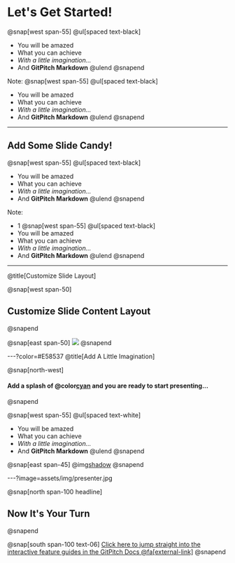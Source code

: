 # Let's Get Started!

@snap[west span-55]
@ul[spaced text-black]
- You will be amazed
- What you can achieve
- *With a little imagination...*
- And **GitPitch Markdown**
@ulend
@snapend

Note:
@snap[west span-55]
@ul[spaced text-black]
- You will be amazed
- What you can achieve
- *With a little imagination...*
- And **GitPitch Markdown**
@ulend
@snapend


---

## Add Some Slide Candy!

@snap[west span-55]
@ul[spaced text-black]
- You will be amazed
- What you can achieve
- *With a little imagination...*
- And **GitPitch Markdown**
@ulend
@snapend

Note:
- 1
@snap[west span-55]
@ul[spaced text-black]
- You will be amazed
- What you can achieve
- *With a little imagination...*
- And **GitPitch Markdown**
@ulend
@snapend


---
@title[Customize Slide Layout]

@snap[west span-50]
## Customize Slide Content Layout
@snapend

@snap[east span-50]
![](assets/img/presentation.png)
@snapend

---?color=#E58537
@title[Add A Little Imagination]

@snap[north-west]
#### Add a splash of @color[cyan](**color**) and you are ready to start presenting...
@snapend

@snap[west span-55]
@ul[spaced text-white]
- You will be amazed
- What you can achieve
- *With a little imagination...*
- And **GitPitch Markdown**
@ulend
@snapend

@snap[east span-45]
@img[shadow](assets/img/conference.png)
@snapend

---?image=assets/img/presenter.jpg

@snap[north span-100 headline]
## Now It's Your Turn
@snapend

@snap[south span-100 text-06]
[Click here to jump straight into the interactive feature guides in the GitPitch Docs @fa[external-link]](https://gitpitch.com/docs/getting-started/tutorial/)
@snapend
